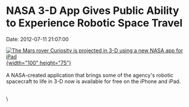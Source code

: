 NASA 3-D App Gives Public Ability to Experience Robotic Space Travel
====================================================================

Date: 2012-07-11 21:07:00

[![The Mars rover Curiosity is projected in 3-D using a new NASA app for
iPad](http://www.jpl.nasa.gov/images/msl/20120711/3dapp-th.jpg){width="100"
height="75"}](http://www.jpl.nasa.gov/news/news.cfm?release=2012-202&rn=news.xml&rst=3432)\
\
A NASA-created application that brings some of the agency\'s robotic
spacecraft to life in 3-D now is available for free on the iPhone and
iPad.

\
\
